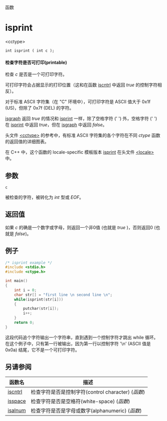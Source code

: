 函数

# isprint

\<cctype\>

`int isprint ( int c );`

#### 检查字符是否可打印(printable)

检查 _c_ 是否是一个可打印字符。


可打印字符会占据显示的打印位置（这和在函数 [iscntrl](iscntrl.md) 中返回 _true_ 的控制字符相反）。

对于标准 ASCII 字符集（在 "C" 环境中），可打印字符是 ASCII 值大于 0x1f (US)，但除了 0x7f (DEL) 的字符。


[isgraph](isgraph.md) 返回 _true_ 的情况和 [isprint](isprint.md) 一样，除了空格字符 (' ') 外，空格字符 (' ') 在 [isprint](isprint.md) 中返回 _true_，但在 [isgraph](isgraph.md) 中返回 _false_。

头文件 [\<cctype\>](README.md) 的参考中，有标准 ASCII 字符集的各个字符在不同 _ctype_ 函数的返回值的详细图表。

在 C++ 中，这个函数的 locale-specific 模板版本 [isprint](../../Other/locale/isprint.md) 在头文件 [\<locale\>](../../Other/locale/README.md)中。


## 参数

`c`

被检查的字符，被转化为 _int_ 型或 _EOF_。


## 返回值
如果 _c_ 的确是一个数字或字母，则返回一个非0值 (也就是 _true_ )，否则返回0 (也就是 _false_)。

## 例子

```cpp
/* isprint example */
#include <stdio.h>
#include <ctype.h>

int main()
{
	int i = 0;
	char str[] = "first line \n second line \n";
	while(isprint(str[i]))
	{
		putchar(str[i]);
		i++;
	}
	return 0;
}
```

这段代码追个字符输出一个字符串，直到遇到一个控制字符才跳出 while 循环。在这个例子中，只有第一行被输出，因为第一行以控制字符 '\n' (ASCII 值是 0x0a) 结尾，它不是一个可打印字符。


## 另请参阅

函数名                | 描述
--------------------- | ---------------
[iscntrl](iscntrl.md) | 检查字符是否是控制字符(control character) (_函数_)
[isspace](isspace.md) | 检查字符是否是空格符(white-space) (_函数_)
[isalnum](isalnum.md) | 检查字符是否是字母或数字(alphanumeric) (_函数_)
